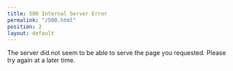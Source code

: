 ```yaml
---
title: 500 Internal Server Error
permalink: "/500.html"
position: 2
layout: default
---
```


The server did not seem to be able to serve the page you requested. Please try again at a later time.
